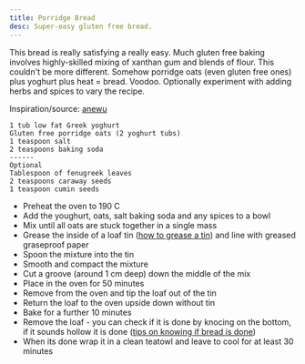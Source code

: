 ```yaml
---
title: Porridge Bread
desc: Super-easy gluten free bread.
---
```


This bread is really satisfying a really easy. Much gluten free baking involves highly-skilled mixing of xanthan gum and blends of flour. This couldn't be more different. Somehow porridge oats (even gluten free ones) plus yoghurt plus heat = bread. Voodoo. Optionally experiment with adding herbs and spices to vary the recipe.

Inspiration/source: [anewu](http://www.anewu.ie/porridge-bread-recipe/)

	1 tub low fat Greek yoghurt
	Gluten free porridge oats (2 yoghurt tubs)
	1 teaspoon salt
	2 teaspoons baking soda
	------
	Optional
	Tablespoon of fenugreek leaves
	2 teaspoons caraway seeds
	1 teaspoon cumin seeds
	
* Preheat the oven to 190 C
* Add the youghurt, oats, salt baking soda and any spices to a bowl
* Mix until all oats are stuck together in a single mass
* Grease the inside of a loaf tin ([how to grease a tin](https://hummingbirdbakery.com/blog/2012/05/how-to-line-or-grease-a-cake-tin/)) and line with greased graseproof paper
* Spoon the mixture into the tin
* Smooth and compact the mixture
* Cut a groove (around 1 cm deep) down the middle of the mix
* Place in the oven for 50 minutes
* Remove from the oven and tip the loaf out of the tin
* Return the loaf to the oven upside down without tin
* Bake for a further 10 minutes
* Remove the loaf - you can check if it is done by knocing on the bottom, if it sounds hollow it is done ([tips on knowing if bread is done](http://www.thekitchn.com/fresh-baked-how-to-tell-when-b-106715))
* When its done wrap it in a clean teatowl and leave to cool for at least 30 minutes
